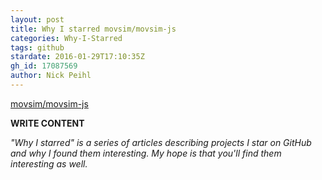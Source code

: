 ```yaml
---
layout: post
title: Why I starred movsim/movsim-js
categories: Why-I-Starred
tags: github
stardate: 2016-01-29T17:10:35Z
gh_id: 17087569
author: Nick Peihl
---
```


[movsim/movsim-js](star.repo.html_url)

**WRITE CONTENT**

*"Why I starred" is a series of articles describing projects I star on GitHub and why I found them interesting. My hope is that you'll find them interesting as well.*

